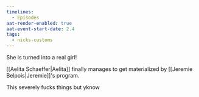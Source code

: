 ```yaml
---
timelines:
  - Episodes
aat-render-enabled: true
aat-event-start-date: 2.4
tags:
  - nicks-customs
---
```

She is turned into a real girl!

[[Aelita Schaeffer|Aelita]] finally manages to get materialized by [[Jeremie Belpois|Jeremie]]'s program.

This severely fucks things but yknow
